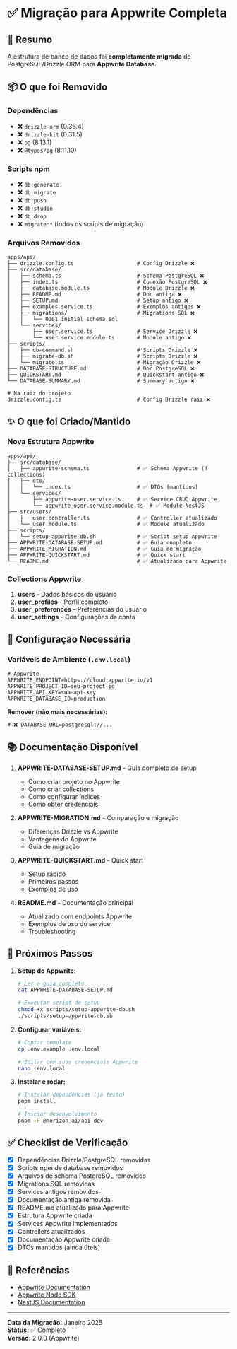 # ✅ Migração para Appwrite Completa

## 🎯 Resumo

A estrutura de banco de dados foi **completamente migrada** de PostgreSQL/Drizzle ORM para **Appwrite Database**.

## 📦 O que foi Removido

### Dependências

- ❌ `drizzle-orm` (0.36.4)
- ❌ `drizzle-kit` (0.31.5)
- ❌ `pg` (8.13.1)
- ❌ `@types/pg` (8.11.10)

### Scripts npm

- ❌ `db:generate`
- ❌ `db:migrate`
- ❌ `db:push`
- ❌ `db:studio`
- ❌ `db:drop`
- ❌ `migrate:*` (todos os scripts de migração)

### Arquivos Removidos

```text
apps/api/
├── drizzle.config.ts                    # Config Drizzle ❌
├── src/database/
│   ├── schema.ts                        # Schema PostgreSQL ❌
│   ├── index.ts                         # Conexão PostgreSQL ❌
│   ├── database.module.ts               # Module Drizzle ❌
│   ├── README.md                        # Doc antiga ❌
│   ├── SETUP.md                         # Setup antigo ❌
│   ├── examples.service.ts              # Exemplos antigos ❌
│   ├── migrations/                      # Migrations SQL ❌
│   │   └── 0001_initial_schema.sql
│   └── services/
│       ├── user.service.ts              # Service Drizzle ❌
│       └── user.service.module.ts       # Module antigo ❌
├── scripts/
│   ├── db-command.sh                    # Scripts Drizzle ❌
│   ├── migrate-db.sh                    # Scripts Drizzle ❌
│   └── migrate.ts                       # Migração Drizzle ❌
├── DATABASE-STRUCTURE.md                # Doc PostgreSQL ❌
├── QUICKSTART.md                        # Quickstart antigo ❌
└── DATABASE-SUMMARY.md                  # Summary antigo ❌

# Na raiz do projeto
drizzle.config.ts                        # Config Drizzle raiz ❌
```

## ✨ O que foi Criado/Mantido

### Nova Estrutura Appwrite

```text
apps/api/
├── src/database/
│   ├── appwrite-schema.ts               # ✅ Schema Appwrite (4 collections)
│   ├── dto/
│   │   └── index.ts                     # ✅ DTOs (mantidos)
│   └── services/
│       ├── appwrite-user.service.ts     # ✅ Service CRUD Appwrite
│       └── appwrite-user.service.module.ts  # ✅ Module NestJS
├── src/users/
│   ├── user.controller.ts               # ✅ Controller atualizado
│   └── user.module.ts                   # ✅ Module atualizado
├── scripts/
│   └── setup-appwrite-db.sh             # ✅ Script setup Appwrite
├── APPWRITE-DATABASE-SETUP.md           # ✅ Guia completo
├── APPWRITE-MIGRATION.md                # ✅ Guia de migração
├── APPWRITE-QUICKSTART.md               # ✅ Quick start
└── README.md                            # ✅ Atualizado para Appwrite
```

### Collections Appwrite

1. **users** - Dados básicos do usuário
2. **user_profiles** - Perfil completo
3. **user_preferences** - Preferências do usuário
4. **user_settings** - Configurações da conta

## 🔧 Configuração Necessária

### Variáveis de Ambiente (`.env.local`)

```env
# Appwrite
APPWRITE_ENDPOINT=https://cloud.appwrite.io/v1
APPWRITE_PROJECT_ID=seu-project-id
APPWRITE_API_KEY=sua-api-key
APPWRITE_DATABASE_ID=production
```

**Remover (não mais necessárias):**

```env
# ❌ DATABASE_URL=postgresql://...
```

## 📚 Documentação Disponível

1. **APPWRITE-DATABASE-SETUP.md** - Guia completo de setup
   - Como criar projeto no Appwrite
   - Como criar collections
   - Como configurar índices
   - Como obter credenciais

2. **APPWRITE-MIGRATION.md** - Comparação e migração
   - Diferenças Drizzle vs Appwrite
   - Vantagens do Appwrite
   - Guia de migração

3. **APPWRITE-QUICKSTART.md** - Quick start
   - Setup rápido
   - Primeiros passos
   - Exemplos de uso

4. **README.md** - Documentação principal
   - Atualizado com endpoints Appwrite
   - Exemplos de uso do service
   - Troubleshooting

## 🚀 Próximos Passos

1. **Setup do Appwrite:**

   ```bash
   # Ler o guia completo
   cat APPWRITE-DATABASE-SETUP.md

   # Executar script de setup
   chmod +x scripts/setup-appwrite-db.sh
   ./scripts/setup-appwrite-db.sh
   ```

2. **Configurar variáveis:**

   ```bash
   # Copiar template
   cp .env.example .env.local

   # Editar com suas credenciais Appwrite
   nano .env.local
   ```

3. **Instalar e rodar:**

   ```bash
   # Instalar dependências (já feito)
   pnpm install

   # Iniciar desenvolvimento
   pnpm -F @horizon-ai/api dev
   ```

## ✅ Checklist de Verificação

- [x] Dependências Drizzle/PostgreSQL removidas
- [x] Scripts npm de database removidos
- [x] Arquivos de schema PostgreSQL removidos
- [x] Migrations SQL removidas
- [x] Services antigos removidos
- [x] Documentação antiga removida
- [x] README.md atualizado para Appwrite
- [x] Estrutura Appwrite criada
- [x] Services Appwrite implementados
- [x] Controllers atualizados
- [x] Documentação Appwrite criada
- [x] DTOs mantidos (ainda úteis)

## 📖 Referências

- [Appwrite Documentation](https://appwrite.io/docs)
- [Appwrite Node SDK](https://github.com/appwrite/sdk-for-node)
- [NestJS Documentation](https://docs.nestjs.com/)

---

**Data da Migração:** Janeiro 2025  
**Status:** ✅ Completo  
**Versão:** 2.0.0 (Appwrite)
